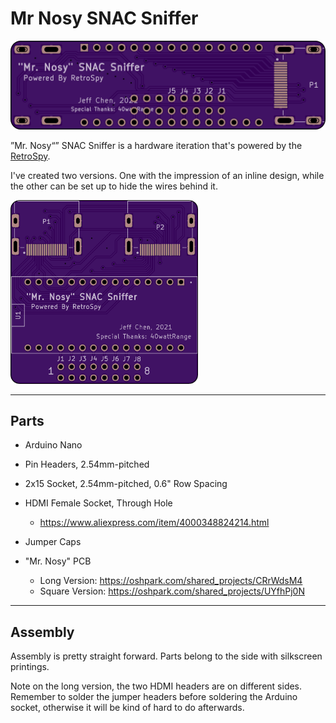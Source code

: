 # Mr Nosy SNAC Sniffer

<img src="./Pics/long.png">

”Mr. Nosy“” SNAC Sniffer is a hardware iteration that's powered by the [RetroSpy](https://github.com/retrospy/RetroSpy).

I've created two versions. One with the impression of an inline design, while the other can be set up to hide the wires behind it.

<img src="./Pics/square.png" width=300>

-------------
## Parts

- Arduino Nano

- Pin Headers, 2.54mm-pitched

- 2x15 Socket, 2.54mm-pitched, 0.6" Row Spacing

- HDMI Female Socket, Through Hole
  - https://www.aliexpress.com/item/4000348824214.html

- Jumper Caps

- "Mr. Nosy" PCB
  - Long Version: https://oshpark.com/shared_projects/CRrWdsM4
  - Square Version: https://oshpark.com/shared_projects/UYfhPj0N

-------------

## Assembly

Assembly is pretty straight forward. Parts belong to the side with silkscreen printings.

Note on the long version, the two HDMI headers are on different sides. Remember to solder the jumper headers before soldering the Arduino socket, otherwise it will be kind of hard to do afterwards.
